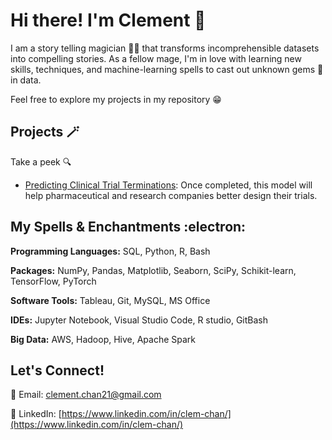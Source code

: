 # Hi there! I'm Clement 👋

I am a story telling magician 🧙‍♂️ that transforms incomprehensible datasets into compelling stories. As a fellow mage, I'm in love with learning new skills, techniques, and machine-learning spells to cast out unknown gems 💎 in data.

Feel free to explore my projects in my repository 😁

## Projects 🪄
Take a peek 🔍
- [Predicting Clinical Trial Terminations](https://github.com/clem21chan/Clinical_Trials_Capstone): Once completed, this model will help pharmaceutical and research companies better design their trials.

## My Spells & Enchantments :electron:
**Programming Languages:** SQL, Python, R, Bash

**Packages:** NumPy, Pandas, Matplotlib, Seaborn, SciPy, Schikit-learn, TensorFlow, PyTorch

**Software Tools:** Tableau, Git, MySQL, MS Office

**IDEs:** Jupyter Notebook, Visual Studio Code, R studio, GitBash

**Big Data:** AWS, Hadoop, Hive, Apache Spark

## Let's Connect!

📧 Email: [clement.chan21@gmail.com](clement.chan21@gmail.com)

🔗 LinkedIn: [https://www.linkedin.com/in/clem-chan/](https://www.linkedin.com/in/clem-chan/)

<!--
**clem21chan/clem21chan** is a ✨ _special_ ✨ repository because its `README.md` (this file) appears on your GitHub profile.

Here are some ideas to get you started:

- 🔭 I’m currently working on my capstone project
- 🌱 I’m currently learning ...
- 👯 I’m looking to collaborate on ...
- 🤔 I’m looking for help with ...
- 💬 Ask me about ...
- 📫 How to reach me: ...
- 😄 Pronouns: ...
- ⚡ Fun fact: ...
-->
